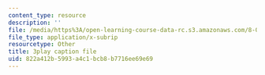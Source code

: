 ```yaml
---
content_type: resource
description: ''
file: /media/https%3A/open-learning-course-data-rc.s3.amazonaws.com/8-03sc-physics-iii-vibrations-and-waves-fall-2016/822a412b5993a4c1bcb8b7716ee69e69_fTACO13q2oU.srt
file_type: application/x-subrip
resourcetype: Other
title: 3play caption file
uid: 822a412b-5993-a4c1-bcb8-b7716ee69e69
---
```

